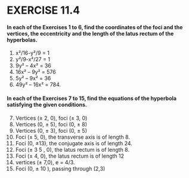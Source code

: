 # EXERCISE 11.4
#### In each of the Exercises 1 to 6, find the coordinates of the foci and the vertices, the eccentricity and the length of the latus rectum of the hyperbolas.
1. x²/16-y²/9 = 1 
2. y²/9-x²/27 = 1
3. 9y² – 4x² = 36
4. 16x² – 9y² = 576 
5. 5y² – 9x² = 36 
6. 49y² – 16x² = 784.

####  In each of the Exercises 7 to 15, find the equations of the hyperbola satisfying the given conditions.

7. Vertices (± 2, 0), foci (± 3, 0)
8. Vertices (0, ± 5), foci (0, ± 8)
9. Vertices (0, ± 3), foci (0, ± 5)
10. Foci (± 5, 0), the transverse axis is of length 8.
11. Foci (0, ±13), the conjugate axis is of length 24.
12. Foci (± 3 5 , 0), the latus rectum is of length 8.
13. Foci (± 4, 0), the latus rectum is of length 12
14. vertices (± 7,0), e = 4/3.
15. Foci (0, ± 10 ), passing through (2,3)
